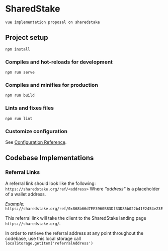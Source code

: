 
# SharedStake
```
vue implementation proposal on sharedstake
```

## Project setup
```
npm install
```

### Compiles and hot-reloads for development
```
npm run serve
```

### Compiles and minifies for production
```
npm run build
```

### Lints and fixes files
```
npm run lint
```

### Customize configuration
See [Configuration Reference](https://cli.vuejs.org/config/).


## Codebase Implementations
### Referral Links

A referral link should look like the following:
`https://sharedstake.org/ref/<address>`
Where *"address"* is a placeholder of a wallet address.

*Example:*
`https://sharedstake.org/ref/0x868b66d7EE3960B83Df33D85b022b41E2454e23E`

This referral link will take the client to the SharedStake landing page `https://sharedstake.org/`.

In order to retrieve the referral address at any point throughout the codebase, use this local storage call `localStorage.getItem('referralAddress')`
